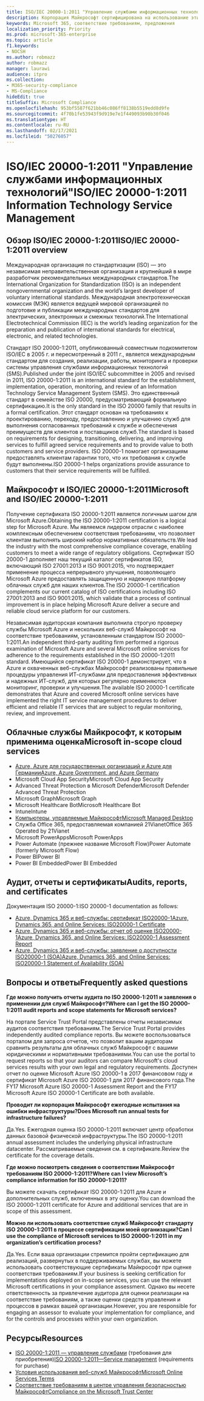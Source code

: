 ```yaml
---
title: ISO/IEC 20000-1:2011 "Управление службами информационных технологий"
description: Корпорация Майкрософт сертифицирована на использование этих стандартов управления службами.
keywords: Microsoft 365, соответствие требованиям, предложения
localization_priority: Priority
ms.prod: microsoft-365-enterprise
ms.topic: article
f1.keywords:
- NOCSH
ms.author: robmazz
author: robmazz
manager: laurawi
audience: itpro
ms.collection:
- M365-security-compliance
- MS-Compliance
hideEdit: true
titleSuffix: Microsoft Compliance
ms.openlocfilehash: 953bf5587f621bb46c086ff8138b5519edd8d9fe
ms.sourcegitcommit: 4f70b1fe53943f9d919e7e1f449093b90b30f046
ms.translationtype: HT
ms.contentlocale: ru-RU
ms.lasthandoff: 02/17/2021
ms.locfileid: "50276057"
---
```

# <a name="isoiec-20000-12011-information-technology-service-management"></a><span data-ttu-id="c68ac-104">ISO/IEC 20000-1:2011 "Управление службами информационных технологий"</span><span class="sxs-lookup"><span data-stu-id="c68ac-104">ISO/IEC 20000-1:2011 Information Technology Service Management</span></span>

## <a name="isoiec-20000-12011-overview"></a><span data-ttu-id="c68ac-105">Обзор ISO/IEC 20000-1:2011</span><span class="sxs-lookup"><span data-stu-id="c68ac-105">ISO/IEC 20000-1:2011 overview</span></span>

<span data-ttu-id="c68ac-106">Международная организация по стандартизации (ISO) — это независимая неправительственная организация и крупнейший в мире разработчик рекомендательных международных стандартов.</span><span class="sxs-lookup"><span data-stu-id="c68ac-106">The International Organization for Standardization (ISO) is an independent nongovernmental organization and the world’s largest developer of voluntary international standards.</span></span> <span data-ttu-id="c68ac-107">Международная электротехническая комиссия (МЭК) является ведущей мировой организацией по подготовке и публикации международных стандартов для электрических, электронных и смежных технологий.</span><span class="sxs-lookup"><span data-stu-id="c68ac-107">The International Electrotechnical Commission (IEC) is the world’s leading organization for the preparation and publication of international standards for electrical, electronic, and related technologies.</span></span>  
  
<span data-ttu-id="c68ac-108">Стандарт ISO 20000-1:2011, опубликованный совместным подкомитетом ISO/IEC в 2005 г. и пересмотренный в 2011 г., является международным стандартом для создания, реализации, работы, мониторинга и проверки системы управления службами информационных технологий (SMS).</span><span class="sxs-lookup"><span data-stu-id="c68ac-108">Published under the joint ISO/IEC subcommittee in 2005 and revised in 2011, ISO 20000-1:2011 is an international standard for the establishment, implementation, operation, monitoring, and review of an Information Technology Service Management System (SMS).</span></span> <span data-ttu-id="c68ac-109">Это единственный стандарт в семействе ISO 20000, предусматривающий формальную сертификацию.</span><span class="sxs-lookup"><span data-stu-id="c68ac-109">It is the only standard in the ISO 20000 family that results in a formal certification.</span></span> <span data-ttu-id="c68ac-110">Этот стандарт основан на требованиях к проектированию, переходу, предоставлению и улучшению служб для выполнения согласованных требований к службе и обеспечения преимуществ для клиентов и поставщиков служб.</span><span class="sxs-lookup"><span data-stu-id="c68ac-110">The standard is based on requirements for designing, transitioning, delivering, and improving services to fulfill agreed service requirements and to provide value to both customers and service providers.</span></span> <span data-ttu-id="c68ac-111">ISO 20000-1 помогает организациям предоставлять клиентам гарантии того, что их требования к службе будут выполнены.</span><span class="sxs-lookup"><span data-stu-id="c68ac-111">ISO 20000-1 helps organizations provide assurance to customers that their service requirements will be fulfilled.</span></span>

## <a name="microsoft-and-isoiec-20000-12011"></a><span data-ttu-id="c68ac-112">Майкрософт и ISO/IEC 20000-1:2011</span><span class="sxs-lookup"><span data-stu-id="c68ac-112">Microsoft and ISO/IEC 20000-1:2011</span></span>

<span data-ttu-id="c68ac-113">Получение сертификата ISO 20000-1:2011 является логичным шагом для Microsoft Azure.</span><span class="sxs-lookup"><span data-stu-id="c68ac-113">Obtaining the ISO 20000-1:2011 certification is a logical step for Microsoft Azure.</span></span> <span data-ttu-id="c68ac-114">Мы являемся лидером отрасли с наиболее комплексным обеспечением соответствия требованиям, что позволяет клиентам выполнять широкий набор нормативных обязательств.</span><span class="sxs-lookup"><span data-stu-id="c68ac-114">We lead the industry with the most comprehensive compliance coverage, enabling customers to meet a wide range of regulatory obligations.</span></span> <span data-ttu-id="c68ac-115">Сертификат ISO 20000-1 дополняет наш текущий каталог сертификатов ISO, включающий ISO 27001:2013 и ISO 9001:2015, что подтверждает применение процесса непрерывного улучшения, позволяющего Microsoft Azure предоставлять защищенную и надежную платформу облачных служб для наших клиентов.</span><span class="sxs-lookup"><span data-stu-id="c68ac-115">The ISO 20000-1 certification complements our current catalog of ISO certifications including ISO 27001:2013 and ISO 9001:2015, which validate that a process of continual improvement is in place helping Microsoft Azure deliver a secure and reliable cloud service platform for our customers.</span></span>  
  
<span data-ttu-id="c68ac-116">Независимая аудиторская компания выполнила строгую проверку службы Microsoft Azure и нескольких веб-служб Майкрософт на соответствие требованиям, установленным стандартом ISO 20000-1:2011.</span><span class="sxs-lookup"><span data-stu-id="c68ac-116">An independent third-party auditing firm performed a rigorous examination of Microsoft Azure and several Microsoft online services for adherence to the requirements established in the ISO 20000-1:2011 standard.</span></span> <span data-ttu-id="c68ac-117">Имеющийся сертификат ISO 20000-1 демонстрирует, что в Azure и охваченных веб-службах Майкрософт реализованы правильные процедуры управления ИТ-службами для предоставления эффективных и надежных ИТ-служб, для которых регулярно применяются мониторинг, проверки и улучшения.</span><span class="sxs-lookup"><span data-stu-id="c68ac-117">The available ISO 20000-1 certificate demonstrates that Azure and covered Microsoft online services have implemented the right IT service management procedures to deliver efficient and reliable IT services that are subject to regular monitoring, review, and improvement.</span></span>

## <a name="microsoft-in-scope-cloud-services"></a><span data-ttu-id="c68ac-118">Облачные службы Майкрософт, к которым применима оценка</span><span class="sxs-lookup"><span data-stu-id="c68ac-118">Microsoft in-scope cloud services</span></span>

- [<span data-ttu-id="c68ac-119">Azure, Azure для государственных организаций и Azure для Германии</span><span class="sxs-lookup"><span data-stu-id="c68ac-119">Azure, Azure Government, and Azure Germany</span></span>](https://aka.ms/AzureCompliance)
- <span data-ttu-id="c68ac-120">Microsoft Cloud App Security</span><span class="sxs-lookup"><span data-stu-id="c68ac-120">Microsoft Cloud App Security</span></span>
- <span data-ttu-id="c68ac-121">Advanced Threat Protection в Microsoft Defender</span><span class="sxs-lookup"><span data-stu-id="c68ac-121">Microsoft Defender Advanced Threat Protection</span></span>
- <span data-ttu-id="c68ac-122">Microsoft Graph</span><span class="sxs-lookup"><span data-stu-id="c68ac-122">Microsoft Graph</span></span>
- <span data-ttu-id="c68ac-123">Microsoft Healthcare Bot</span><span class="sxs-lookup"><span data-stu-id="c68ac-123">Microsoft Healthcare Bot</span></span>
- <span data-ttu-id="c68ac-124">Intune</span><span class="sxs-lookup"><span data-stu-id="c68ac-124">Intune</span></span>
- [<span data-ttu-id="c68ac-125">Компьютеры, управляемые Майкрософт</span><span class="sxs-lookup"><span data-stu-id="c68ac-125">Microsoft Managed Desktop</span></span>](/microsoft-365/managed-desktop/intro/compliance)
- <span data-ttu-id="c68ac-126">Служба Office 365, предоставляемая компанией 21Vianet</span><span class="sxs-lookup"><span data-stu-id="c68ac-126">Office 365 Operated by 21Vianet</span></span>
- <span data-ttu-id="c68ac-127">Microsoft PowerApps</span><span class="sxs-lookup"><span data-stu-id="c68ac-127">Microsoft PowerApps</span></span>
- <span data-ttu-id="c68ac-128">Power Automate (прежнее название Microsoft Flow)</span><span class="sxs-lookup"><span data-stu-id="c68ac-128">Power Automate (formerly Microsoft Flow)</span></span>
- <span data-ttu-id="c68ac-129">Power BI</span><span class="sxs-lookup"><span data-stu-id="c68ac-129">Power BI</span></span>
- <span data-ttu-id="c68ac-130">Power BI Embedded</span><span class="sxs-lookup"><span data-stu-id="c68ac-130">Power BI Embedded</span></span>

## <a name="audits-reports-and-certificates"></a><span data-ttu-id="c68ac-131">Аудит, отчеты и сертификаты</span><span class="sxs-lookup"><span data-stu-id="c68ac-131">Audits, reports, and certificates</span></span>

<span data-ttu-id="c68ac-132">Документация ISO 20000-1:</span><span class="sxs-lookup"><span data-stu-id="c68ac-132">ISO 20000-1 documentation as follows:</span></span>

- [<span data-ttu-id="c68ac-133">Azure, Dynamics 365 и веб-службы: сертификат ISO20000-1</span><span class="sxs-lookup"><span data-stu-id="c68ac-133">Azure, Dynamics 365, and Online Services: ISO20000-1 Certificate</span></span>](https://aka.ms/azureiso200001cert)
- [<span data-ttu-id="c68ac-134">Azure, Dynamics 365 и веб-службы: отчет об оценке ISO20000-1</span><span class="sxs-lookup"><span data-stu-id="c68ac-134">Azure, Dynamics 365, and Online Services: ISO20000-1 Assessment Report</span></span>](https://aka.ms/azureiso200001report)
- [<span data-ttu-id="c68ac-135">Azure, Dynamics 365 и веб-службы: заявление о доступности ISO20000-1 (SOA)</span><span class="sxs-lookup"><span data-stu-id="c68ac-135">Azure, Dynamics 365, and Online Services: ISO20000-1 Statement of Availability (SOA)</span></span>](https://aka.ms/azureiso200001soa)

## <a name="frequently-asked-questions"></a><span data-ttu-id="c68ac-136">Вопросы и ответы</span><span class="sxs-lookup"><span data-stu-id="c68ac-136">Frequently asked questions</span></span>

<span data-ttu-id="c68ac-137">**Где можно получить отчеты аудита по ISO 20000-1:2011 и заявления о применении для служб Майкрософт?**</span><span class="sxs-lookup"><span data-stu-id="c68ac-137">**Where can I get the ISO 20000-1:2011 audit reports and scope statements for Microsoft services?**</span></span>

<span data-ttu-id="c68ac-138">На портале Service Trust Portal представлены отчеты независимых аудитов соответствия требованиям.</span><span class="sxs-lookup"><span data-stu-id="c68ac-138">The Service Trust Portal provides independently audited compliance reports.</span></span> <span data-ttu-id="c68ac-139">Вы можете воспользоваться порталом для запроса отчетов, что позволит вашим аудиторам сравнить результаты для облачных служб Майкрософт с вашими юридическими и нормативными требованиями.</span><span class="sxs-lookup"><span data-stu-id="c68ac-139">You can use the portal to request reports so that your auditors can compare Microsoft's cloud services results with your own legal and regulatory requirements.</span></span> <span data-ttu-id="c68ac-140">Доступен отчет по оценке Microsoft Azure ISO 20000-1 в 2017 финансовом году и сертификат Microsoft Azure ISO 20000-1 для 2017 финансового года.</span><span class="sxs-lookup"><span data-stu-id="c68ac-140">The FY17 Microsoft Azure ISO 20000-1 Assessment Report and the FY17 Microsoft Azure ISO 20000-1 Certificate are both available.</span></span>

<span data-ttu-id="c68ac-141">**Проводит ли корпорация Майкрософт ежегодные испытания на ошибки инфраструктуры?**</span><span class="sxs-lookup"><span data-stu-id="c68ac-141">**Does Microsoft run annual tests for infrastructure failures?**</span></span>

<span data-ttu-id="c68ac-142">Да.</span><span class="sxs-lookup"><span data-stu-id="c68ac-142">Yes.</span></span> <span data-ttu-id="c68ac-143">Ежегодная оценка ISO 20000-1:2011 включает центр обработки данных базовой физической инфраструктуры.</span><span class="sxs-lookup"><span data-stu-id="c68ac-143">The ISO 20000-1:2011 annual assessment includes the underlying physical infrastructure datacenter.</span></span> <span data-ttu-id="c68ac-144">Рассматриваемые сведения см. в сертификате.</span><span class="sxs-lookup"><span data-stu-id="c68ac-144">Review the certificate for the coverage details.</span></span>

<span data-ttu-id="c68ac-145">**Где можно посмотреть сведения о соответствии Майкрософт требованиям ISO 20000-1:2011?**</span><span class="sxs-lookup"><span data-stu-id="c68ac-145">**Where can I view Microsoft’s compliance information for ISO 20000-1:2011?**</span></span>

<span data-ttu-id="c68ac-146">Вы можете скачать сертификат ISO 20000-1:2011 для Azure и дополнительных служб, включенных в эту оценку.</span><span class="sxs-lookup"><span data-stu-id="c68ac-146">You can download the ISO 20000-1:2011 certificate for Azure and additional services that are in scope of this assessment.</span></span>

<span data-ttu-id="c68ac-147">**Можно ли использовать соответствие служб Майкрософт стандарту ISO 20000-1:2011 в процессе сертификации моей организации?**</span><span class="sxs-lookup"><span data-stu-id="c68ac-147">**Can I use the compliance of Microsoft services to ISO 20000-1:2011 in my organization’s certification process?**</span></span>

<span data-ttu-id="c68ac-148">Да.</span><span class="sxs-lookup"><span data-stu-id="c68ac-148">Yes.</span></span> <span data-ttu-id="c68ac-149">Если ваша организации стремится пройти сертификацию для реализаций, развернутых в поддерживаемых службах, вы можете использовать соответствующие сертификаты Майкрософт при оценке соответствия требованиям.</span><span class="sxs-lookup"><span data-stu-id="c68ac-149">If your business is seeking certification for implementations deployed on in-scope services, you can use the relevant Microsoft certifications in your compliance assessment.</span></span> <span data-ttu-id="c68ac-150">Однако вы несете ответственность за привлечение аудитора для оценки реализации на соответствие требованиям, а также оценки средств управления и процессов в рамках вашей организации.</span><span class="sxs-lookup"><span data-stu-id="c68ac-150">However, you are responsible for engaging an assessor to evaluate your implementation for compliance, and for the controls and processes within your own organization.</span></span>

## <a name="resources"></a><span data-ttu-id="c68ac-151">Ресурсы</span><span class="sxs-lookup"><span data-stu-id="c68ac-151">Resources</span></span>

- <span data-ttu-id="c68ac-152">[ISO 20000-1:2011 — управление службами](https://www.iso.org/standard/51986.html) (требования для приобретения)</span><span class="sxs-lookup"><span data-stu-id="c68ac-152">[ISO 20000-1:2011—Service management](https://www.iso.org/standard/51986.html) (requirements for purchase)</span></span>
- [<span data-ttu-id="c68ac-153">Условия использования веб-служб Майкрософт</span><span class="sxs-lookup"><span data-stu-id="c68ac-153">Microsoft Online Services Terms</span></span>](https://aka.ms/Online-Services-Terms)
- [<span data-ttu-id="c68ac-154">Соответствие требованиям в центре управления безопасностью Майкрософт</span><span class="sxs-lookup"><span data-stu-id="c68ac-154">Compliance on the Microsoft Trust Center</span></span>](https://www.microsoft.com/trust-center/compliance/compliance-overview)
